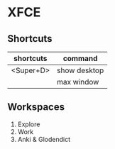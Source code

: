 # XFCE

## Shortcuts

| shortcuts | command      |
|-----------|--------------|
| <Super+D> | show desktop |
|           | max window   |

## Workspaces

1. Explore
2. Work
3. Anki & Glodendict
